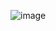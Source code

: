 ![image](https://github.com/Rakshitgupta9/COM-511/assets/95240061/6f3bdd3e-fa97-40bf-9220-477c27b471b8)
